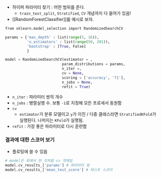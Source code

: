 - 하이퍼 파라미터 찾기 : 어떤 범위를 준다.
	- `train_test_split`, `Stratified`, `CV` 개념까지 다 들어가 있음!
- [[RandomForestClassifier]]를 예시로 보자.
```python
from sklearn.model_selection import RandomizedSearchCV

params = {'max_depth' : list(range(5, 16)),
          'n_estimators' : list(range(50, 201)),
          'bootstrap' : [True, False]
          }

model = RandomizedSearchCV(estimator = ,
						  param_distributions = params,
						  n_iter =,
						  cv = None,
						  scoring = ['accuracy', 'f1'],
						  n_jobs = None,
						  refit = True)
```
- `n_iter` : 파라미터 쌍의 개수
- `n_jobs` : 병렬실행 수. 보통 `-1`로 지정해 모든 프로세서 동원함
- `cv` 
	-  `estimator`가 분류 모델이고 `y`가 이진 / 다중 클래스라면 `StratifiedKFold`가 실행된다. 나머지는 `KFold`가 실행됨.
- `refit` : 가장 좋은 파라미터로 다시 훈련함


### 결과에 대한 스코어 보기
- 플로팅에 쓸 수 있음
```python
# model은 위에서 한 것처럼 cv 객체임
model.cv_results_['params'] # 파라미터 쌍
model.cv_results_['mean_test_score'] # 테스트 스코어
```